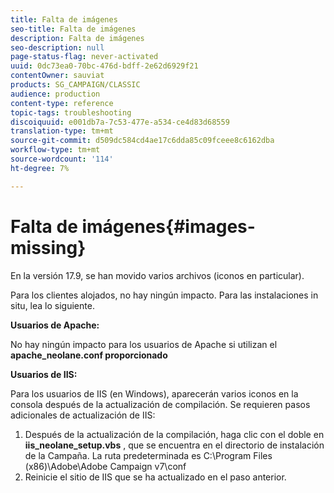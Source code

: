 ```yaml
---
title: Falta de imágenes
seo-title: Falta de imágenes
description: Falta de imágenes
seo-description: null
page-status-flag: never-activated
uuid: 0dc73ea0-70bc-476d-bdff-2e62d6929f21
contentOwner: sauviat
products: SG_CAMPAIGN/CLASSIC
audience: production
content-type: reference
topic-tags: troubleshooting
discoiquuid: e001db7a-7c53-477e-a534-ce4d83d68559
translation-type: tm+mt
source-git-commit: d509dc584cd4ae17c6dda85c09fceee8c6162dba
workflow-type: tm+mt
source-wordcount: '114'
ht-degree: 7%

---
```



# Falta de imágenes{#images-missing}

En la versión 17.9, se han movido varios archivos (iconos en particular).

Para los clientes alojados, no hay ningún impacto. Para las instalaciones in situ, lea lo siguiente.

**Usuarios de Apache:**

No hay ningún impacto para los usuarios de Apache si utilizan el **apache_neolane.conf proporcionado**

**Usuarios de IIS:**

Para los usuarios de IIS (en Windows), aparecerán varios iconos en la consola después de la actualización de compilación. Se requieren pasos adicionales de actualización de IIS:

1. Después de la actualización de la compilación, haga clic con el doble en **iis_neolane_setup.vbs** , que se encuentra en el directorio de instalación de la Campaña. La ruta predeterminada es C:\Program Files (x86)\Adobe\Adobe Campaign v7\conf
1. Reinicie el sitio de IIS que se ha actualizado en el paso anterior.

